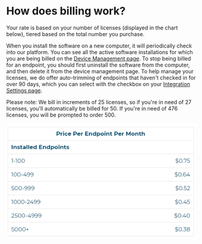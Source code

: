 # How does billing work?

Your rate is based on your number of licenses (displayed in the chart below), tiered based on the total number you purchase.

When you install the software on a new computer, it will periodically check into our platform. You can see all the active software installations for which you are being billed on the [Device Management page](https://account.helpdeskbuttons.com/select_endpoints.php). To stop being billed for an endpoint, you should first uninstall the software from the computer, and then delete it from the device management page. To help manage your licenses, we do offer auto-trimming of endpoints that haven't checked in for over 90 days, which you can select with the checkbox on your [Integration Settings page](https://account.helpdeskbuttons.com/backend.php).

Please note: We bill in increments of 25 licenses, so if you're in need of 27 licenses, you'll automatically be billed for 50. If you're in need of 476 licenses, you will be prompted to order 500. 

![](images/pricing.png "Pricing")